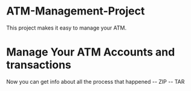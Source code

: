 # ATM-Management-Project
This project makes it easy to manage your ATM.

# Manage Your ATM Accounts and transactions
Now you can get info about all the process that happened
--   ZIP
--   TAR
